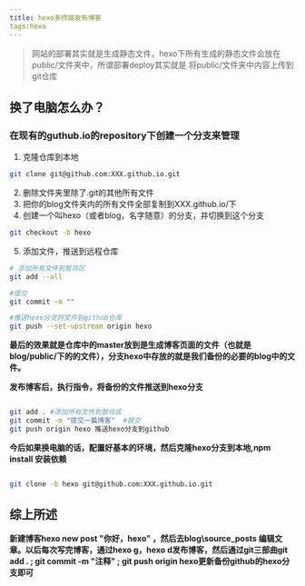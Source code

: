 ```yaml
---
title: hexo多终端发布博客
tags:hexo
---
```

> 网站的部署其实就是生成静态文件，hexo下所有生成的静态文件会放在public/文件夹中，所谓部署deploy其实就是 
将public/文件夹中内容上传到git仓库

## 换了电脑怎么办？

### 在现有的guthub.io的repository下创建一个分支来管理

1. 克隆仓库到本地

``` bash
git clone git@github.com:XXX.github.io.git
```

2. 删除文件夹里除了.git的其他所有文件
3. 把你的blog文件夹内的所有文件全部复制到XXX.github.io/下
4. 创建一个叫hexo（或者blog，名字随意）的分支，并切换到这个分支

``` bash
git checkout -b hexo
```

5. 添加文件，推送到远程仓库


``` bash
# 添加所有文件到暂存区
git add --all

#提交
git commit -m ""

#推送hexo分支的文件到github仓库
git push --set-upstream origin hexo

```

**最后的效果就是仓库中的master放到是生成博客页面的文件（也就是blog/public/下的的文件），分支hexo中存放的就是我们备份的必要的blog中的文件。**

**发布博客后，执行指令，将备份的文件推送到hexo分支**

``` bash

git add . #添加所有文件到暂存区
git commit -m "提交一篇博客"  #提交
git push origin hexo 推送hexo分支到github

```

**今后如果换电脑的话，配置好基本的环境，然后克隆hexo分支到本地,npm install 安装依赖**

``` bash

git clone -b hexo git@github.com:XXX.github.io.git

```

## 综上所述

**新建博客hexo new post "你好，hexo" ，然后去blog\source_posts 编辑文章。以后每次写完博客，通过hexo g，hexo d发布博客，然后通过git三部曲git add . ; git commit -m "注释" ; git push origin hexo更新备份github的hexo分支即可**


